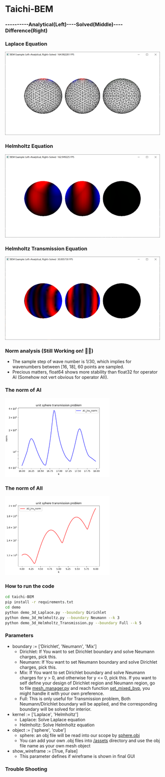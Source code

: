 # Taichi-BEM

### ----------Analytical(Left)----Solved(Middle)----Difference(Right)

### Laplace Equation
<img src="demo/Laplace_solved_Neumann.png" height="270">

### Helmholtz Equation
<img src="demo/Helmholtz_solved_Dirichlet.png" height="270">

### Helmholtz Transmission Equation
<img src="demo/HelmholtzTransmission_solved_Full.png" height="270">

### Norm analysis (Still Working on! 👨‍💻)
* The sample step of wave number is 1/30, which implies for wavenumbers between [16, 18], 60 points are sampled.
* Precious matters, float64 shows more stability than float32 for operator AI (Somehow not vert obvious for operator AII).
### The norm of AI
<img src="demo/A1_plot_Neumann1_Dirichlet1.png" height="256">

### The norm of AII
<img src="demo/A2_plot_Neumann1_Dirichlet1.png" height="256">

### How to run the code

```bash
cd taichi-BEM
pip install -r requirements.txt
cd demo
python demo_3d_Laplace.py --boundary Dirichlet
python demo_3d_Helmholtz.py --boundary Neumann --k 3
python demo_3d_Helmholtz_Transmission.py --boundary Full --k 5
```

### Parameters
- boundary := [‘Dirichlet’, 'Neumann', 'Mix']
  - Dirichlet: If You want to set Dirichlet boundary and solve Neumann charges, pick this.
  - Neumann: If You want to set Neumann boundary and solve Dirichlet charges, pick this.
  - Mix: If You want to set Dirichlet boundary and solve Neumann charges for y > 0, and otherwise for y <= 0, pick this. If you want to self define your design of Dirichlet region and Neumann region, go to file [mesh_manager.py](src/managers/mesh_manager.py) and reach function [set_mixed_bvp](src/managers/mesh_manager.py), you might handle it with your own preference.
  - Full: This is only useful for Transmission problem, Both Neumann/Dirichlet boundary will be applied, and the corresponding boundary will be solved for interior.
- kernel := ['Laplace', 'Helmholtz']
  - Laplace: Solve Laplace equation
  - Helmholtz: Solve Helmholtz equation
- object := ['sphere', 'cube']
  - sphere: an obj file will be read into our scope by [sphere.obj](assets/sphere.obj)
  - You can add your own .obj files into [/assets](assets/) directory and use the obj file name as your own mesh object
- show_wireframe := [True, False]
  - This parameter defines if wireframe is shown in final GUI


### Trouble Shooting